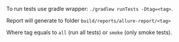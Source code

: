 To run tests use gradle wrapper:
`./gradlew runTests -Dtag=<tag>`.

Report will generate to folder `build/reports/allure-report/<tag>`

Where tag equals to `all` (run all tests) or `smoke` (only smoke tests).

